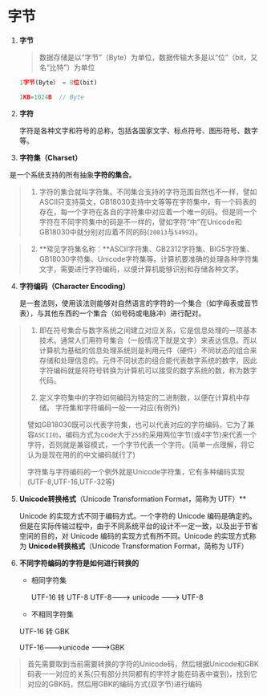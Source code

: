 # 字节

1. **字节**

   > 数据存储是以“字节”（Byte）为单位，数据传输大多是以“位”（bit，又名“比特”）为单位

   ```javascript
   1字节(Byte） = 8位(bit)
   
   1KB=1024B  // Byte
   
   ```

2. **字符**

   字符是各种文字和符号的总称，包括各国家文字、标点符号、图形符号、数字等。

3. **字符集（Charset）**

​       是一个系统支持的所有抽象**字符的集合**。

> 1.  字符的集合就叫字符集。不同集合支持的字符范围自然也不一样，譬如ASCII只支持英文，GB18030支持中文等等在字符集中，有一个码表的存在，每一个字符在各自的字符集中对应着一个唯一的码。但是同一个字符在不同字符集中的码是不一样的，譬如字符“中”在Unicode和GB18030中就分别对应着不同的码(`20013`与`54992`)。

> 2. **常见字符集名称：**ASCII字符集、GB2312字符集、BIG5字符集、GB18030字符集、Unicode字符集等。计算机要准确的处理各种字符集文字，需要进行字符编码，以便计算机能够识别和存储各种文字。

4. **字符编码（Character Encoding）**

   是一套法则，使用该法则能够对自然语言的字符的一个集合（如字母表或音节表），与其他东西的一个集合（如号码或电脉冲）进行配对。

> 1. 即在符号集合与数字系统之间建立对应关系，它是信息处理的一项基本技术。通常人们用符号集合（一般情况下就是文字）来表达信息。而以计算机为基础的信息处理系统则是利用元件（硬件）不同状态的组合来存储和处理信息的。元件不同状态的组合能代表数字系统的数字，因此字符编码就是将符号转换为计算机可以接受的数字系统的数，称为数字代码。
>
> 2.  定义字符集中的字符如何编码为特定的二进制数，以便在计算机中存储。 字符集和字符编码一般一一对应(有例外)
>
>    譬如GB18030既可以代表字符集，也可以代表对应的字符编码，它为了兼容`ASCII码`，编码方式为code大于`255`的采用两位字节(或4字节)来代表一个字符，否则就是兼容模式，一个字节代表一个字符。(简单一点理解，将它认为是现在用的的中文编码就行了)
>
>    字符集与字符编码的一个例外就是Unicode字符集，它有多种编码实现(UTF-8,UTF-16,UTF-32等)

5. **Unicode转换格式**（Unicode Transformation Format，简称为 UTF）**

   Unicode 的实现方式不同于编码方式。一个字符的 Unicode 编码是确定的。但是在实际传输过程中，由于不同系统平台的设计不一定一致，以及出于节省空间的目的，对 Unicode 编码的实现方式有所不同。Unicode 的实现方式称为 **Unicode转换格式**（Unicode Transformation Format，简称为 UTF）

6. **不同字符编码的字符是如何进行转换的**

   - 相同字符集

     UTF-16 转 UTF-8      UTF-8---> unicode ---> UTF-8

   -  不相同字符集

     UTF-16 转 GBK 

     UTF-16--->unicode --->GBK

> 首先需要取到当前需要转换的字符的Unicode码，然后根据Unicode和GBK码表一一对应的关系(只有部分共同都有的字符才能在码表中查到)，找到它对应的GBK码，然后用GBK的编码方式(双字节)进行编码